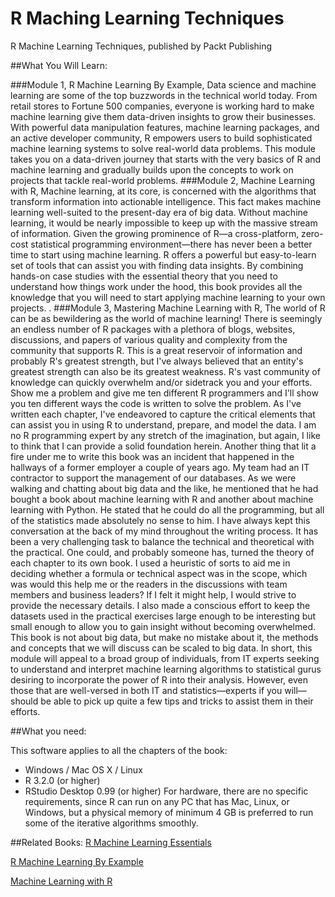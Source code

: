 # R Maching Learning Techniques
R Machine Learning Techniques, published by Packt Publishing

##What You Will Learn:

###Module 1, 
R Machine Learning By Example, Data science and machine learning are some of the top buzzwords in the technical world today. From retail stores to Fortune 500 companies, everyone is working hard to make machine learning give them data-driven insights to grow their businesses. With powerful data manipulation features, machine learning packages, and an active developer community, R empowers users to build sophisticated machine learning systems to solve real-world data problems. This module takes you on a data-driven journey that starts with the very basics of R and machine learning and gradually builds upon the concepts to work on projects that tackle real-world problems.
###Module 2, 
Machine Learning with R, Machine learning, at its core, is concerned with the algorithms that transform information into actionable intelligence. This fact makes machine learning well-suited to the present-day era of big data. Without machine learning, it would be nearly impossible to keep up with the massive stream of information. Given the growing prominence of R—a cross-platform, zero-cost statistical
programming environment—there has never been a better time to start using
machine learning. R offers a powerful but easy-to-learn set of tools that can
assist you with finding data insights. By combining hands-on case studies with the essential theory that you need to understand how things work under the hood, this book provides all the knowledge that you will need to start applying machine learning to your own projects. .
###Module 3,
Mastering Machine Learning with R, The world of R can be as bewildering as the world of machine learning! There is seemingly an endless number of R packages with a plethora of blogs, websites, discussions, and papers of various quality and complexity from the community that supports R. This is a great reservoir of information and probably R's greatest strength, but I've always believed that an entity's greatest strength can also be its greatest weakness. R's vast community of knowledge can quickly overwhelm and/or sidetrack
you and your efforts. Show me a problem and give me ten different R programmers
and I'll show you ten different ways the code is written to solve the problem. As I've
written each chapter, I've endeavored to capture the critical elements that can assist
you in using R to understand, prepare, and model the data. I am no R programming
expert by any stretch of the imagination, but again, I like to think that I can provide a
solid foundation herein. Another thing that lit a fire under me to write this book was an incident that happened in the hallways of a former employer a couple of years ago. My team had an IT contractor to support the management of our databases. As we were walking and chatting about big data and the like, he mentioned that he had bought a book about machine learning with R and another about machine learning with Python. He
stated that he could do all the programming, but all of the statistics made absolutely
no sense to him. I have always kept this conversation at the back of my mind throughout the writing process. It has been a very challenging task to balance the technical and theoretical with the practical. One could, and probably someone has, turned the theory of each chapter to its own book. I used a heuristic of sorts to aid me in deciding whether a formula or technical aspect was in the scope, which was would this help me or the readers in the discussions with team members and business leaders? If I felt it might help, I would strive to provide the necessary details. I also made a conscious effort to keep the datasets used in the practical exercises large enough to be interesting but small enough to allow you to gain insight without becoming overwhelmed. This book is not about big data, but make no mistake about it, the methods and concepts that we will discuss can be scaled to big data. In short, this module will appeal to a broad group of individuals, from IT experts seeking to understand and interpret machine learning algorithms to statistical gurus desiring to incorporate the power of R into their analysis. However, even those that are well-versed in both IT and statistics—experts if you will—should be able to pick up quite a few tips and tricks to assist them in their efforts.


##What you need:

This software applies to all the chapters of the book:
* Windows / Mac OS X / Linux
* R 3.2.0 (or higher)
* RStudio Desktop 0.99 (or higher)
For hardware, there are no specific requirements, since R can run on any PC that has
Mac, Linux, or Windows, but a physical memory of minimum 4 GB is preferred to
run some of the iterative algorithms smoothly.

##Related Books:
[R Machine Learning Essentials](https://www.packtpub.com/big-data-and-business-intelligence/r-machine-learning-essentials?utm_source=GitHub&utm_medium=Repository&utm_campaign=9781783987740)

[R Machine Learning By Example](https://www.packtpub.com/big-data-and-business-intelligence/r-machine-learning-example?utm_source=GitHub&utm_medium=Repository&utm_campaign=9781784390846)

[Machine Learning with R](https://www.packtpub.com/big-data-and-business-intelligence/machine-learning-r?utm_source=GitHub&utm_medium=Repository&utm_campaign=9781782162148)
